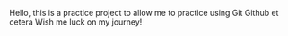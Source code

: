 Hello, this is a practice project to allow me to practice using Git Github et cetera
Wish me luck on my journey!